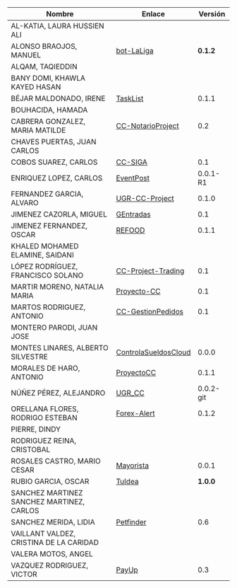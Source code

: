 | Nombre | Enlace | Versión |
|--------|--------|---------|
|AL-KATIA, LAURA HUSSIEN ALI | | |
|ALONSO BRAOJOS, MANUEL | [bot-LaLiga](https://github.com/manuelalonsobraojos/cc-proyecto) | **0.1.2** |
|ALQAM, TAQIEDDIN | | |
|BANY DOMI, KHAWLA KAYED HASAN | | |
|BÉJAR MALDONADO, IRENE | [TaskList](https://github.com/ibe16/CC-19-20-Proyecto) | 0.1.1 |
|BOUHACIDA, HAMADA | | |
|CABRERA GONZALEZ, MARIA MATILDE | [CC-NotarioProject](https://github.com/mati3/CC-NotarioProject) | 0.2 |
|CHAVES PUERTAS, JUAN CARLOS | | |
|COBOS SUAREZ, CARLOS | [CC-SIGA](https://github.com/kcobos/CC-SIGA) | 0.1 |
|ENRIQUEZ LOPEZ, CARLOS | [EventPost](https://github.com/carlos-el/EventPost-CCProject) | 0.0.1-R1 |
|FERNANDEZ GARCIA, ALVARO | [UGR-CC-Project](https://github.com/alvarillo89/UGR-CC-Project) | 0.1.0 |
|JIMENEZ CAZORLA, MIGUEL | [GEntradas](https://github.com/iMiguel10/Proyecto-CC)| 0.1 |
|JIMENEZ FERNANDEZ, OSCAR | [REFOOD](https://github.com/yoskitar/Cloud-Computing-CC) | 0.1.1 |
|KHALED MOHAMED ELAMINE, SAIDANI | | |
|LÓPEZ RODRÍGUEZ, FRANCISCO SOLANO | [CC-Project-Trading](https://github.com/Solano96/CC-Project-Trading) | 0.1 |
|MARTIR MORENO, NATALIA MARIA |[Proyecto-CC](https://github.com/natalia2911/Proyecto-CloudComputing) |0.1|
|MARTOS RODRIGUEZ, ANTONIO | [CC-GestionPedidos](https://github.com/toniMR/CC-GestionPedidos) | 0.1 |
|MONTERO PARODI, JUAN JOSE | | |
|MONTES LINARES, ALBERTO SILVESTRE | [ControlaSueldosCloud](https://github.com/albertosml/ControlaSueldosCloud) | 0.0.0 |
|MORALES DE HARO, ANTONIO | [ProyectoCC](https://github.com/antmordhar/ProyectoCC) | 0.1.1 | 
|NÚÑEZ PÉREZ, ALEJANDRO|[UGR_CC](https://www.github.com/Alxe/UGR_CC)|0.0.2-git|
|ORELLANA FLORES, RODRIGO ESTEBAN | [Forex-Alert](https://github.com/rodrigo-orellana/Forex-Alert) | 0.1.2 |
|PIERRE, DINDY | | |
|RODRIGUEZ REINA, CRISTOBAL | | |
|ROSALES CASTRO, MARIO CESAR | [Mayorista](https://github.com/mcrosales/CC-19-20-Proyecto) | 0.0.1 |
|RUBIO GARCIA, OSCAR | [TuIdea](https://github.com/OscarRubioGarcia/CCProyecto) | **1.0.0** |
|SANCHEZ MARTINEZ SANCHEZ MARTINEZ, CARLOS | | |
|SANCHEZ MERIDA, LIDIA | [Petfinder](https://github.com/lidiasm/ProyectoCC) | 0.6 |
|VAILLANT VALDEZ, CRISTINA DE LA CARIDAD | | |
|VALERA MOTOS, ANGEL | | |
|VAZQUEZ RODRIGUEZ, VICTOR | [PayUp](https://github.com/Varrrro/pay-up) | 0.3 |
